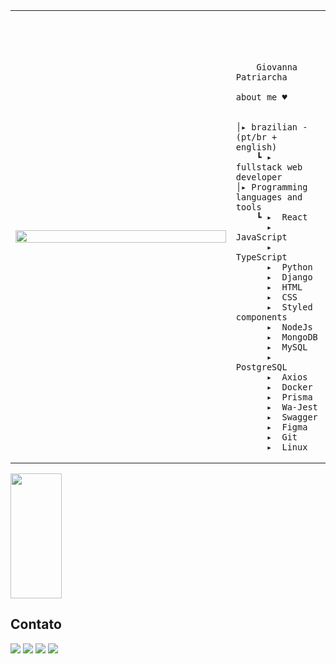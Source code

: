 <table>
    <tr>
        <td style="width: 70%;">
            <img src="https://i.imgur.com/0NQipbK.jpeg" style="width:100%; border: none;"/>
        </td>
        <td style="width: 30%; vertical-align: middle;">
            <p style="font-family: monospace; font-size: 80px;">    
                
        Giovanna Patriarcha 
    
</p>                                                                                                                            
                                                                                                  
                                                                                                    
        
    about me ♥︎

    
    │▸ brazilian - (pt/br + english)
        ┗ ▸ fullstack web developer                                               
    │▸ Programming languages and tools
        ┗ ▸  React
          ▸  JavaScript
          ▸  TypeScript
          ▸  Python
          ▸  Django
          ▸  HTML
          ▸  CSS
          ▸  Styled components
          ▸  NodeJs
          ▸  MongoDB
          ▸  MySQL
          ▸  PostgreSQL
          ▸  Axios
          ▸  Docker
          ▸  Prisma
          ▸  Wa-Jest
          ▸  Swagger
          ▸  Figma
          ▸  Git
          ▸  Linux

</table>

<div style="display: flex;">
        <div>
          <a href="https://github.com/giovannapox">
            <img height="200em" width="100%" src="https://github-readme-stats.vercel.app/api/top-langs/?username=giovannapox&theme=dracula&hide_border=false&&layout=compact"/>
          </a>
        <div>
        <div>
          <h2>Contato</h2>
          <a href="https://www.instagram.com/giovannapox/" target="_blank"><img src="https://img.shields.io/badge/-Instagram-%23E4405F?style=for-the-badge&logo=instagram&logoColor=white" target="_blank"></a>
          <a href="https://www.linkedin.com/in/giovanna-patriarcha-b90a9a259/" target="_blank"><img src="https://img.shields.io/badge/-LinkedIn-%230077B5?style=for-the-badge&logo=linkedin&logoColor=white" target="_blank"></a> 
          <a href="https://www.twitch.tv/giovannaptc" target="_blank"><img src="https://img.shields.io/badge/Twitch-9146FF?style=for-the-badge&logo=twitch&logoColor=white" target="_blank"></a>
          <a href="mailto:giovannad1clonius@gmail.com"><img src="https://img.shields.io/badge/-Gmail-%23333?style=for-the-badge&logo=gmail&logoColor=white" target="_blank"></a>
        </div>
 </div>


